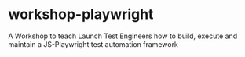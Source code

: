 # workshop-playwright
A Workshop to teach Launch Test Engineers how to build, execute and maintain a JS-Playwright test automation framework
